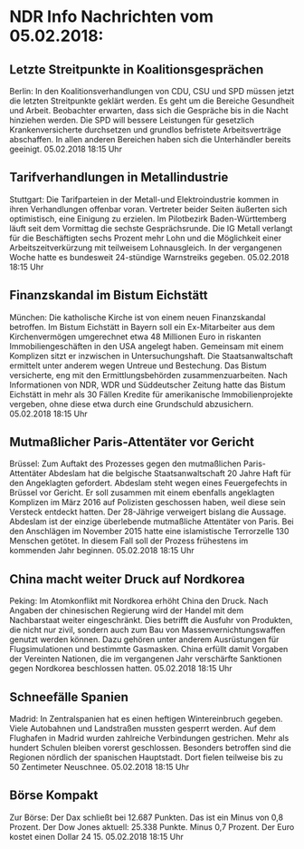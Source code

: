 # NDR Info Nachrichten vom 05.02.2018:


## Letzte Streitpunkte in Koalitionsgesprächen
Berlin: In den Koalitionsverhandlungen von CDU, CSU und SPD müssen jetzt die letzten Streitpunkte geklärt werden. Es geht um die Bereiche Gesundheit und Arbeit. Beobachter erwarten, dass sich die Gespräche bis in die Nacht hinziehen werden. Die SPD will bessere Leistungen für gesetzlich Krankenversicherte durchsetzen und grundlos befristete Arbeitsverträge abschaffen. In allen anderen Bereichen haben sich die Unterhändler bereits geeinigt. 05.02.2018 18:15 Uhr 

## Tarifverhandlungen in Metallindustrie
Stuttgart: Die Tarifparteien in der Metall-und Elektroindustrie kommen in ihren Verhandlungen offenbar voran. Vertreter beider Seiten äußerten sich optimistisch, eine Einigung zu erzielen. Im Pilotbezirk Baden-Württemberg läuft seit dem Vormittag die sechste Gesprächsrunde. Die IG Metall verlangt für die Beschäftigten sechs Prozent mehr Lohn und die Möglichkeit einer Arbeitszeitverkürzung mit teilweisem Lohnausgleich. In der vergangenen Woche hatte es bundesweit 24-stündige Warnstreiks gegeben. 05.02.2018 18:15 Uhr 

## Finanzskandal im Bistum Eichstätt
München: Die katholische Kirche ist von einem neuen Finanzskandal betroffen. Im Bistum Eichstätt in Bayern soll ein Ex-Mitarbeiter aus dem Kirchenvermögen umgerechnet etwa 48 Millionen Euro in riskanten Immobiliengeschäften in den USA angelegt haben. Gemeinsam mit einem Komplizen sitzt er inzwischen in Untersuchungshaft. Die Staatsanwaltschaft ermittelt unter anderem wegen Untreue und Bestechung. Das Bistum versicherte, eng mit den Ermittlungsbehörden zusammenzuarbeiten. Nach Informationen von NDR, WDR und  Süddeutscher Zeitung hatte das Bistum Eichstätt in mehr als 30 Fällen Kredite für amerikanische Immobilienprojekte vergeben, ohne diese etwa durch eine Grundschuld abzusichern. 05.02.2018 18:15 Uhr 

## Mutmaßlicher Paris-Attentäter vor Gericht
Brüssel: Zum Auftakt des Prozesses gegen den mutmaßlichen Paris-Attentäter Abdeslam hat die belgische Staatsanwaltschaft 20 Jahre Haft für den Angeklagten gefordert. Abdeslam steht wegen eines Feuergefechts in Brüssel vor Gericht. Er soll zusammen mit einem ebenfalls angeklagten Komplizen im März 2016 auf Polizisten geschossen haben, weil diese sein Versteck entdeckt hatten. Der 28-Jährige verweigert bislang die Aussage. Abdeslam ist der einzige überlebende mutmaßliche Attentäter von Paris. Bei den Anschlägen im November 2015 hatte eine islamistische Terrorzelle 130 Menschen getötet. In diesem Fall soll der Prozess frühestens im kommenden Jahr beginnen. 05.02.2018 18:15 Uhr 

## China macht weiter Druck auf Nordkorea
Peking: Im Atomkonflikt mit Nordkorea erhöht China den Druck. Nach Angaben der chinesischen Regierung wird der Handel mit dem Nachbarstaat weiter eingeschränkt. Dies betrifft die Ausfuhr von Produkten, die nicht nur zivil, sondern auch zum Bau von Massenvernichtungswaffen genutzt werden können. Dazu gehören unter anderem Ausrüstungen für Flugsimulationen und bestimmte Gasmasken. China erfüllt damit Vorgaben der Vereinten Nationen, die im vergangenen Jahr verschärfte Sanktionen gegen Nordkorea beschlossen hatten. 05.02.2018 18:15 Uhr 

## Schneefälle Spanien
Madrid: In Zentralspanien hat es einen heftigen Wintereinbruch gegeben. Viele Autobahnen und Landstraßen mussten gesperrt werden. Auf dem Flughafen in Madrid wurden zahlreiche Verbindungen gestrichen. Mehr als hundert Schulen bleiben vorerst geschlossen. Besonders betroffen sind die Regionen nördlich der spanischen Hauptstadt. Dort fielen teilweise bis zu 50 Zentimeter Neuschnee. 05.02.2018 18:15 Uhr 

## Börse Kompakt
Zur Börse: Der Dax schließt bei 12.687 Punkten. Das ist ein Minus von 0,8 Prozent. Der Dow Jones aktuell: 25.338 Punkte. Minus 0,7 Prozent. Der Euro kostet einen Dollar 24 15. 05.02.2018 18:15 Uhr 
